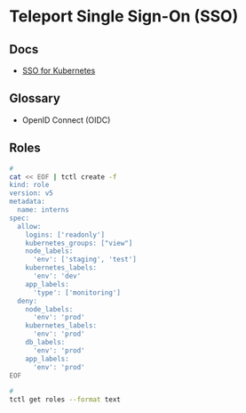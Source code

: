# Teleport Single Sign-On (SSO)

## Docs

- [SSO for Kubernetes](https://goteleport.com/docs/deploy-a-cluster/helm-deployments/kubernetes-cluster/#step-33-sso-for-kubernetes)

## Glossary

- OpenID Connect (OIDC)

## Roles

```sh
#
cat << EOF | tctl create -f
kind: role
version: v5
metadata:
  name: interns
spec:
  allow:
    logins: ['readonly']
    kubernetes_groups: ["view"]
    node_labels:
      'env': ['staging', 'test']
    kubernetes_labels:
      'env': 'dev'
    app_labels:
      'type': ['monitoring']
  deny:
    node_labels:
      'env': 'prod'
    kubernetes_labels:
      'env': 'prod'
    db_labels:
      'env': 'prod'
    app_labels:
      'env': 'prod'
EOF

#
tctl get roles --format text
```

